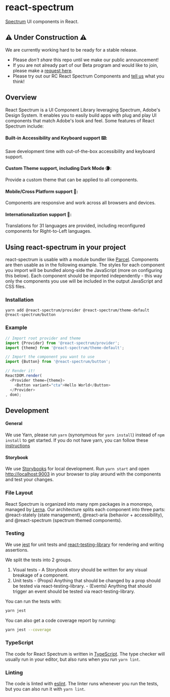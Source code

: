 #  react-spectrum
[Spectrum](http://spectrum.adobe.com) UI components in React.

## ⚠️ Under Construction  ⚠️
We are currently working hard to be ready for a stable release.
  - Please *don't share* this repo until we make our public announcement!
  - If you are not already part of our Beta program and would like to join, please make a [request here](https://github.com/adobe/react-spectrum/issues/new?template=Feedback.md).
  - Please try out our RC React Spectrum Components and [tell us](https://github.com/adobe/react-spectrum/issues/new/choose) what you think!

## Overview ##
React Spectrum is a UI Component Library leveraging Spectrum, Adobe's Design System. It enables you to easily build apps with plug and play UI components that match Adobe's look and feel. Some features of React Spectrum include:

#### Built-in Accessibility and Keyboard support ⌨️:
Save development time with out-of-the-box accessibility and keyboard support.

#### Custom Theme support, including Dark Mode 🌘:
Provide a custom theme that can be applied to all components.

#### Mobile/Cross Platform support 📱:
Components are responsive and work across all browsers and devices.

#### Internationalization support 💬:
Translations for 31 languages are provided, including reconfigured components for Right-to-Left languages.

## Using react-spectrum in your project

react-spectrum is usable with a module bundler like [Parcel](https://parceljs.org).
Components are then usable as in the following example. The styles for each component you import will be bundled
along-side the JavaScript (more on configuring this below). Each component should be imported independently -
this way only the components you use will be included in the output JavaScript and CSS files.

### Installation

```
yarn add @react-spectrum/provider @react-spectrum/theme-default @react-spectrum/button
```

### Example

```javascript
// Import root provider and theme
import {Provider} from '@react-spectrum/provider';
import {theme} from '@react-spectrum/theme-default';

// Import the component you want to use
import {Button} from '@react-spectrum/button';

// Render it!
ReactDOM.render(
  <Provider theme={theme}>
    <Button variant="cta">Hello World</Button>
  </Provider>
, dom);
```

## Development

#### General
We use Yarn, please run `yarn` (synonymous for `yarn install`) instead of `npm install` to get started. If you do not have yarn, you can follow these [instructions](https://yarnpkg.com/lang/en/docs/install/#mac-stable)

#### Storybook
We use [Storybooks](https://storybooks.js.org) for local development. Run `yarn start` and open [http://localhost:9003](http://localhost:9003) in your browser to play around with the components and test your changes.

### File Layout

React Spectrum is organized into many npm packages in a monorepo, managed by [Lerna](http://lerna.js.org). Our architecture splits each component into three parts: @react-stately (state management), @react-aria (behavior + accessibility), and @react-spectrum (spectrum themed components).

### Testing

We use [jest](https://jestjs.io/) for unit tests and [react-testing-library](https://testing-library.com/docs/react-testing-library/intro) for rendering and writing assertions.

We split the tests into 2 groups.
  1. Visual tests
    - A Storybook story should be written for any visual breakage of a component.
  2. Unit tests
    - (Props) Anything that should be changed by a prop should be tested via react-testing-library.
    - (Events) Anything that should trigger an event should be tested via react-testing-library.

You can run the tests with:

```bash
yarn jest
```

You can also get a code coverage report by running:

```bash
yarn jest --coverage
```

### TypeScript

The code for React Spectrum is written in [TypeScript](https://www.typescriptlang.org/). The type checker will usually run in your editor, but also runs when you run `yarn lint`.

### Linting

The code is linted with [eslint](https://eslint.org/). The linter runs whenever you run the tests, but you can also run it with `yarn lint`.
